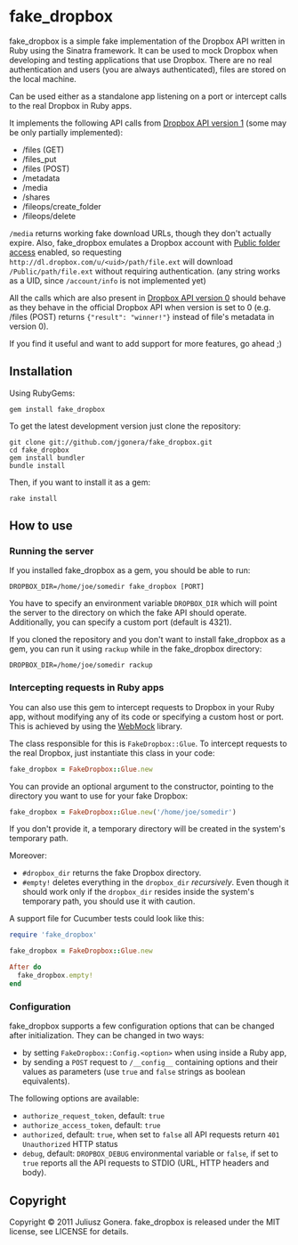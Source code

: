 fake_dropbox
============

fake_dropbox is a simple fake implementation of the Dropbox API written in Ruby
using the Sinatra framework. It can be used to mock Dropbox when developing and
testing applications that use Dropbox. There are no real authentication and
users (you are always authenticated), files are stored on the local machine.

Can be used either as a standalone app listening on a port or intercept calls to
the real Dropbox in Ruby apps.

It implements the following API calls from [Dropbox API version 1][] (some may
be only partially implemented):

* /files (GET)
* /files_put
* /files (POST)
* /metadata
* /media
* /shares
* /fileops/create_folder
* /fileops/delete

`/media` returns working fake download URLs, though they don't actually expire.
Also, fake_dropbox emulates a Dropbox account with [Public folder access][]
enabled, so requesting `http://dl.dropbox.com/u/<uid>/path/file.ext` will
download `/Public/path/file.ext` without requiring authentication.
(any string works as a UID, since `/account/info` is not implemented yet)

All the calls which are also present in [Dropbox API version 0][] should behave
as they behave in the official Dropbox API when version is set to 0 (e.g.
/files (POST) returns `{"result": "winner!"}` instead of file's metadata in
version 0).

If you find it useful and want to add support for more features, go ahead ;)

[Dropbox API version 0]: https://www.dropbox.com/developers/reference/oldapi
[Dropbox API version 1]: https://www.dropbox.com/developers/reference/api
[Public folder access]: https://www.dropbox.com/help/16/en


Installation
------------

Using RubyGems:

```
gem install fake_dropbox
```

To get the latest development version just clone the repository:

```
git clone git://github.com/jgonera/fake_dropbox.git
cd fake_dropbox
gem install bundler
bundle install
```

Then, if you want to install it as a gem:

```
rake install
```


How to use
----------

### Running the server

If you installed fake_dropbox as a gem, you should be able to run:

```
DROPBOX_DIR=/home/joe/somedir fake_dropbox [PORT]
```

You have to specify an environment variable `DROPBOX_DIR` which will point the
server to the directory on which the fake API should operate. Additionally, you
can specify a custom port (default is 4321).

If you cloned the repository and you don't want to install fake_dropbox as a
gem, you can run it using `rackup` while in the fake_dropbox directory:

```
DROPBOX_DIR=/home/joe/somedir rackup
```

### Intercepting requests in Ruby apps

You can also use this gem to intercept requests to Dropbox in your Ruby app,
without modifying any of its code or specifying a custom host or port. This
is achieved by using the [WebMock](https://github.com/bblimke/webmock) library.

The class responsible for this is `FakeDropbox::Glue`. To intercept requests to
the real Dropbox, just instantiate this class in your code:

```ruby
fake_dropbox = FakeDropbox::Glue.new
```

You can provide an optional argument to the constructor, pointing to the
directory you want to use for your fake Dropbox:

```ruby
fake_dropbox = FakeDropbox::Glue.new('/home/joe/somedir')
```

If you don't provide it, a temporary directory will be created in the system's
temporary path.

Moreover:

* `#dropbox_dir` returns the fake Dropbox directory.
* `#empty!` deletes everything in the `dropbox_dir` *recursively*.
  Even though it should work only if the `dropbox_dir` resides inside the
  system's temporary path, you should use it with caution.

A support file for Cucumber tests could look like this:

```ruby
require 'fake_dropbox'

fake_dropbox = FakeDropbox::Glue.new

After do
  fake_dropbox.empty!
end
```

### Configuration

fake_dropbox supports a few configuration options that can be changed after
initialization. They can be changed in two ways:

* by setting `FakeDropbox::Config.<option>` when using inside a Ruby app,
* by sending a `POST` request to `/__config__` containing options and their
  values as parameters (use `true` and `false` strings as boolean equivalents).

The following options are available:

* `authorize_request_token`, default: `true`
* `authorize_access_token`, default: `true`
* `authorized`, default: `true`, when set to `false` all API requests return
  `401 Unauthorized` HTTP status
* `debug`, default: `DROPBOX_DEBUG` environmental variable or `false`, if set
  to `true` reports all the API requests to STDIO (URL, HTTP headers and body).


Copyright
---------

Copyright © 2011 Juliusz Gonera. fake_dropbox is released under the MIT license,
see LICENSE for details.

